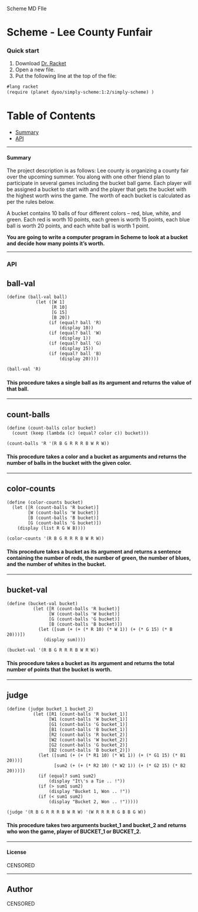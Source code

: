 Scheme MD FIle



# Scheme - Lee County Funfair


### Quick start
1) Download [Dr. Racket](https://download.racket-lang.org/)
2) Open a new file.
3) Put the following line at the top of the file: 

```scheme
#lang racket
(require (planet dyoo/simply-scheme:1:2/simply-scheme) )

```

# Table of Contents
* [Summary](#summary)
* [API](#API)

___

#### Summary
The project description is as follows:
Lee county is organizing a county fair over the upcoming summer. You along with one
other friend plan to participate in several games including the bucket ball game. Each
player will be assigned a bucket to start with and the player that gets the bucket with the
highest worth wins the game. The worth of each bucket is calculated as per the rules
below. 

A bucket contains 10 balls of four different colors – red, blue, white, and green. Each
red is worth 10 points, each green is worth 15 points, each blue ball is worth 20 points,
and each white ball is worth 1 point. 

**You are going to write a computer program in
Scheme to look at a bucket and decide how many points it’s worth.**
___

### API

## ball-val
```racket
(define (ball-val ball)
           (let ([W 1]
                 [R 10]
                 [G 15]
                 [B 20])
                (if (equal? ball 'R)
                    (display 10))
                (if (equal? ball 'W)
                    (display 1))
                (if (equal? ball 'G)
                    (display 15))
                (if (equal? ball 'B)
                    (display 20))))
```
```scheme
(ball-val 'R)
```
#### This procedure takes a single ball as its argument and returns the value of that ball.
___

## count-balls
```racket
(define (count-balls color bucket)
  (count (keep (lambda (c) (equal? color c)) bucket)))
```
```scheme
(count-balls 'R '(R B G R R R B W R W))
```
#### This procedure takes a color and a bucket as arguments and returns the number of balls in the bucket with the given color.
___

## color-counts
```racket
(define (color-counts bucket)
  (let ([R (count-balls 'R bucket)]
        [W (count-balls 'W bucket)]
        [B (count-balls 'B bucket)]
        [G (count-balls 'G bucket)])
    (display (list R G W B))))
```
```scheme
(color-counts '(R B G R R R B W R W))
```
#### This procedure takes a bucket as its argument and returns a sentence containing the number of reds, the number of green, the number of blues, and the number of whites in the bucket.
___

## bucket-val
```racket
(define (bucket-val bucket)
          (let ([R (count-balls 'R bucket)]
                [W (count-balls 'W bucket)]
                [G (count-balls 'G bucket)]
                [B (count-balls 'B bucket)])
            (let ([sum (+ (+ (* R 10) (* W 1)) (+ (* G 15) (* B 20)))])
              (display sum))))
```
```scheme
(bucket-val '(R B G R R R B W R W))
```
#### This procedure takes a bucket as its argument and returns the total number of points that the bucket is worth.
___

## judge
```racket
(define (judge bucket_1 bucket_2)
          (let ([R1 (count-balls 'R bucket_1)]
                [W1 (count-balls 'W bucket_1)]
                [G1 (count-balls 'G bucket_1)]
                [B1 (count-balls 'B bucket_1)]
                [R2 (count-balls 'R bucket_2)]
                [W2 (count-balls 'W bucket_2)]
                [G2 (count-balls 'G bucket_2)]
                [B2 (count-balls 'B bucket_2)])
            (let ([sum1 (+ (+ (* R1 10) (* W1 1)) (+ (* G1 15) (* B1 20)))]
                  [sum2 (+ (+ (* R2 10) (* W2 1)) (+ (* G2 15) (* B2 20)))])
            (if (equal? sum1 sum2)
                (display "It\'s a Tie .. !"))
            (if (> sum1 sum2)
                (display "Bucket 1, Won .. !"))
            (if (< sum1 sum2)
                (display "Bucket 2, Won .. !")))))
```
```scheme
(judge '(R B G R R R B W R W) '(W R R R R G B B G W))
```
#### This procedure takes two arguments bucket_1 and bucket_2 and returns who won the game, player of BUCKET_1 or BUCKET_2.
___

#### License
CENSORED
___

## Author
CENSORED
